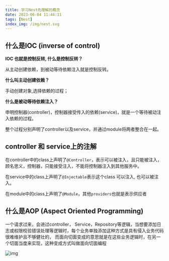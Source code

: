 ```yaml
---
title: 学习Nest先理解的概念
date: 2023-06-04 11:44:11
tags: [Nest]
index_img: /img/nest.svg
---
```


## 什么是IOC (inverse of control)

**IOC 也就是控制反转, 什么是控制反转？**

从主动创建依赖，到被动等待依赖注入就是控制反转。

**什么叫主动创建依赖？**

手动创建对象,选择依赖的过程；

**什么是被动等待依赖注入？**

申明控制器(controller)，控制器接受传入的依赖(service)，就是一个等待被动注入依赖的过程。

整个过程分别声明了controller以及service，并通过module将两者整合在一起。

## controller 和 service上的注解

在controller中的class上声明了`@Controller`，表示可以被注入，且只能被注入，顾名思义，控制器，只能接受注入，不能将控制器注入到其他服务中。

在service中的class上声明了`@Injectable`表示这个class 可以注入, 也可以被注入。

在module中的class上声明了`@Module`，其他`providers`也就是表示供应者

## 什么是AOP (Aspect Oriented Programming)
一个请求过来，会进过controller， Service，Repository等逻辑，当想要添加日志或权限校验错误处理等逻辑时，每个业务单独添加这种方式是具有侵入业务代码很难维护且不够健壮的， 而面向切面变成的意思就是在这些业务逻辑时，在另一个切面当度来实现，这种变成方式叫做面向切面编程

![img](https://p1-juejin.byteimg.com/tos-cn-i-k3u1fbpfcp/9f99087120e847eab901738bf8504d21~tplv-k3u1fbpfcp-zoom-in-crop-mark:3024:0:0:0.awebp)